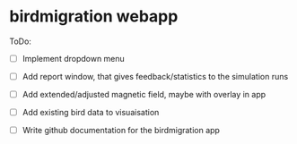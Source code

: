 # birdmigration webapp

ToDo:

- [ ] Implement dropdown menu 
- [ ] Add report window, that gives feedback/statistics to the simulation runs
- [ ] Add extended/adjusted magnetic field, maybe with overlay in app
- [ ] Add existing bird data to visuaisation
- [ ] Write github documentation for the birdmigration app


